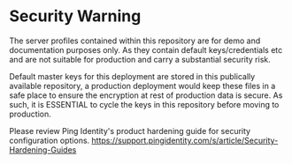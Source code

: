 # Security Warning

The server profiles contained within this repository are for demo and documentation purposes only. As they contain default keys/credentials etc and are not suitable for production and carry a substantial security risk.

Default master keys for this deployment are stored in this publically available repository, a production deployment would keep these files in a safe place to ensure the encryption at rest of production data is secure. As such, it is ESSENTIAL to cycle the keys in this repository before moving to production. 

Please review Ping Identity's product hardening guide for security configuration options.  https://support.pingidentity.com/s/article/Security-Hardening-Guides
